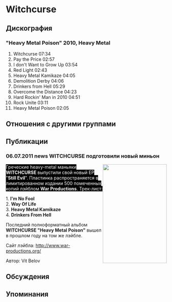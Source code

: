 # Witchcurse



## Дискография

### "Heavy Metal Poison" 2010, Heavy Metal

1. Witchcurse  07:34   
2. Pay the Price  02:57    
3. I don't Want to Grow Up  03:54   
4. Red Light  02:43  
5. Heavy Metal Kamikaze  04:05  
6. Demolition Derby  04:06  
7. Drinkers from Hell  05:29   
8. Overcome the Distance  04:23 
9. Hard Rockin' Man in 2010  04:51
10. Rock Unite  03:11    
11. Heavy Metal Poison  02:05 


## Отношения с другими группами


## Публикации

### 06.07.2011 news WITCHCURSE подготовили новый миньон

<P><FONT style="BACKGROUND-COLOR: #000000" color=#ffffff><IMG height=310 alt="" hspace=0 src="/images/news_rus/2011.07/19951.jpg" width=200 align=right border=0>Греческие heavy-metal&nbsp;маньяки <STRONG>WITCHCURSE </STRONG>выпустили свой новый EP "<STRONG>Still Evil</STRONG>". Пластинка распространяется в лимитированном издании 500 помеченных копий лэйблом <STRONG>War Productions</STRONG>. Трек-лист:</FONT></P>
<P>1. <STRONG>I'm No Fool</STRONG> <BR>2. <STRONG>Way Of Life&nbsp;&nbsp; <BR></STRONG>3. <STRONG>Heavy Metal Kamikaze</STRONG>&nbsp; <BR>4. <STRONG>Drinkers From Hell</STRONG>&nbsp; </P>
<P>Последний полноформатный альбом<STRONG> WITCHCURSE "Heavy Metal Poison"</STRONG> вышел в прошлом году на том же лэйбле.</P>
<P>Сайт лэйбла: <A href="http://www.war-productions.org/">http://www.war-productions.org/</A></P>
Автор: Vit Belov


## Обсуждения


## Упоминания


